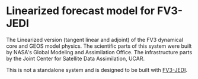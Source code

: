 # Linearized forecast model for FV3-JEDI

The Linearized version (tangent linear and adjoint) of the FV3 dynamical core and GEOS model physics. The scientific parts of this system were built by NASA's Global Modeling and Assimilation Office. The infrastructure parts by the Joint Center for Satellite Data Assimilation, UCAR.

This is not a standalone system and is designed to be built with [FV3-JEDI](https://github.com/JCSDA/fv3-jedi).
